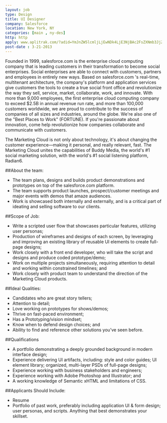 ```yaml
---
layout: job
type: Design
title: UI Designer
company: Salesforce
location: New York, NY
categories: [main , ny-des]
http: http
apply: www.aplitrak.com/?adid=YmJnZW5lcmljLjEwNDk4LjE3NjBAc2FsZXNmb3JjZS5hcGxpdHJhay5jb20
post-date : 3-21-2013
---
```


Founded in 1999,  salesforce.com  is the enterprise cloud computing company that is leading customers in their transformation to become social enterprises. Social enterprises are able to connect with customers, partners and employees in entirely new ways. Based on  salesforce.com 's real-time, multitenant architecture, the company's platform and application services give customers the tools to create a true social front office and revolutionize the way they sell, service, market, collaborate, work, and innovate. With more than 9,000 employees, the first enterprise cloud computing company to exceed $2.5B in annual revenue run rate, and more than 100,000 customers worldwide, we are proud to contribute to the success of companies of all sizes and industries, around the globe. We're also one of the "Best Places to Work" (FORTUNE). If you're passionate about innovation, come help revolutionize how companies collaborate and communicate with customers.

The Marketing Cloud is not only about technology, it's about changing the customer experience—making it personal, and really relevant, fast.  The Marketing Cloud unites the capabilities of Buddy Media, the world's #1 social marketing solution, with the world's #1 social listening platform, Radian6.  

##About the team:
* The team plans, designs and builds product demonstrations and prototypes on top of the salesforce.com platform.   
* The team supports product launches, prospect/customer meetings and major events with demos that amaze audiences. 
* Work is showcased both internally and externally, and is a critical part of ideating and selling software to our clients.

##Scope of Job:
* Write a scripted user flow that showcases particular features, utilizing user personas;
* Production of wireframes and designs of each screen, by leveraging and improving an existing library of reusable UI elements to create full-page designs; 
* Work closely with a front end developer, who will  take the script and designs and produce coded prototype/demo; 
* Work on multiple projects simultaneously, requiring attention to detail and working within constrained timelines; and
* Work closely with product team to understand the direction of the Marketing Cloud products.

##Ideal Qualities:
* Candidates who are great story tellers; 
* Attention to detail; 
* Love working on prototypes for shows/demos; 
* Thrive on fast-paced environment; 
* Has a Prototyping/vision mindset; 
* Know when to defend design choices; and
* Ability to find and reference other solutions you’ve seen before.

##Qualifications
* A portfolio demonstrating a deeply grounded background in modern interface design; 
* Experience delivering UI artifacts, including: style and color guides; UI element library; organized, multi-layer PSDs of full-page designs; 
* Experience working with business stakeholders and engineers; 
* Experience working with Adobe Photoshop and Illustrator; and 
* A working knowledge of Semantic xHTML and limitations of CSS.

##Applicants Should Include:
* Resume 
* Portfolio of past work, preferably including application UI & form design; user personas, and scripts.  Anything that best demonstrates your skillset.